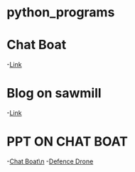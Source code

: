 # python_programs
# Chat Boat 
-[Link](https://landbot.online/v3/H-1534541-XAHK3SUDZBOZ16AA/index.html)
# Blog on sawmill
-[Link](https://hkulkarni379.wixsite.com/kulkarni-saw-mill)
# PPT ON CHAT BOAT
-[Chat Boat\n](https://github.com/SupriyaMKshirasagar/python_programs/tree/main/ppt)
-[Defence Drone](https://github.com/SupriyaMKshirasagar/python_programs/blob/main/ppt/Presentationdrone%20(1).pptx)
